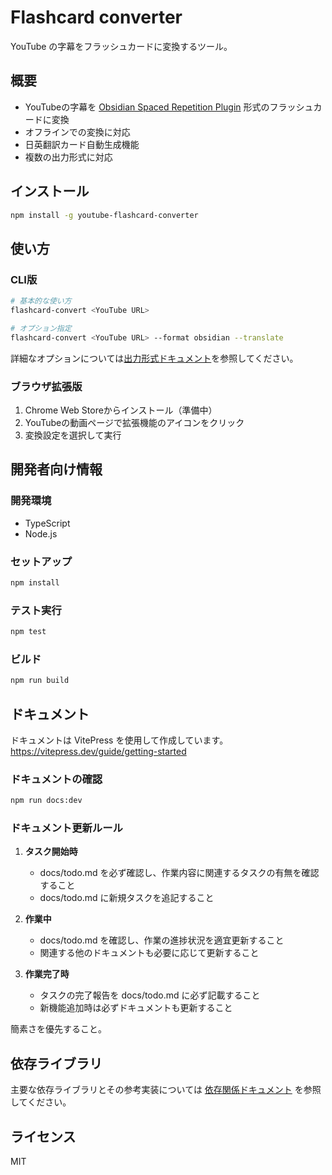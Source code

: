 # Flashcard converter

YouTube の字幕をフラッシュカードに変換するツール。

## 概要

- YouTubeの字幕を [Obsidian Spaced Repetition Plugin](https://github.com/st3v3nmw/obsidian-spaced-repetition/) 形式のフラッシュカードに変換
- オフラインでの変換に対応
- 日英翻訳カード自動生成機能
- 複数の出力形式に対応

## インストール

```bash
npm install -g youtube-flashcard-converter
```

## 使い方

### CLI版

```bash
# 基本的な使い方
flashcard-convert <YouTube URL>

# オプション指定
flashcard-convert <YouTube URL> --format obsidian --translate
```

詳細なオプションについては[出力形式ドキュメント](docs/guide/output-format.md)を参照してください。

### ブラウザ拡張版

1. Chrome Web Storeからインストール（準備中）
2. YouTubeの動画ページで拡張機能のアイコンをクリック
3. 変換設定を選択して実行

## 開発者向け情報

### 開発環境

- TypeScript
- Node.js

### セットアップ

```bash
npm install
```

### テスト実行

```bash
npm test
```

### ビルド

```bash
npm run build
```

## ドキュメント

ドキュメントは VitePress を使用して作成しています。
https://vitepress.dev/guide/getting-started

### ドキュメントの確認

```bash
npm run docs:dev
```

### ドキュメント更新ルール

1. **タスク開始時**
   - docs/todo.md を必ず確認し、作業内容に関連するタスクの有無を確認すること
   - docs/todo.md に新規タスクを追記すること

2. **作業中**
   - docs/todo.md を確認し、作業の進捗状況を適宜更新すること
   - 関連する他のドキュメントも必要に応じて更新すること

3. **作業完了時**
   - タスクの完了報告を docs/todo.md に必ず記載すること
   - 新機能追加時は必ずドキュメントも更新すること

簡素さを優先すること。

## 依存ライブラリ

主要な依存ライブラリとその参考実装については [依存関係ドキュメント](docs/guide/dependencies.md) を参照してください。

## ライセンス

MIT
